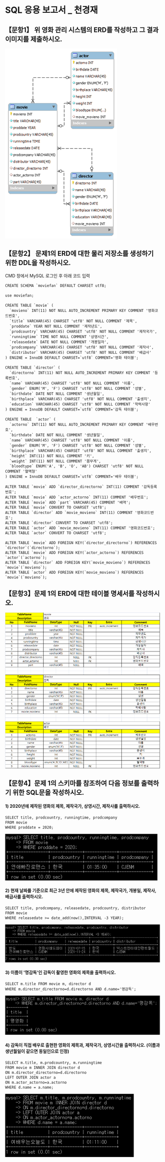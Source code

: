 # SQL 응용 보고서 _ 천경재

## 【문항1】 위 영화 관리 시스템의 ERD를 작성하고 그 결과 이미지를 제출하시오.
<img src="./img/영화 관리 시스템 ERD.png">

## 【문항2】 문제1의 ERD에 대한 물리 저장소를 생성하기 위한 DDL을 작성하시오.

CMD 창에서 MySQL 로그인 후 아래 코드 입력
```
CREATE SCHEMA `moviefan` DEFAULT CHARSET utf8;

use moviefan;

CREATE TABLE `movie` (
  `movieno` INT(11) NOT NULL AUTO_INCREMENT PRIMARY KEY COMMENT '영화코드번호',
  `title` VARCHAR(45) CHARSET 'utf8' NOT NULL COMMENT '제목',
  `proddate` YEAR NOT NULL COMMENT '제작년도',
  `prodcountry` VARCHAR(45) CHARSET 'utf8' NOT NULL COMMENT '제작국가',
  `runningtime` TIME NOT NULL COMMENT '상영시간',
  `releasedate` DATE NOT NULL COMMENT '개봉일자',
  `prodcompany` VARCHAR(45) CHARSET 'utf8' NOT NULL COMMENT '제작사',
  `distributor` VARCHAR(45) CHARSET 'utf8' NOT NULL COMMENT '배급사'
) ENGINE = InnoDB DEFAULT CHARSET=`utf8` COMMENT='영화 테이블';

CREATE TABLE `director` (
  `directorno` INT(11) NOT NULL AUTO_INCREMENT PRIMARY KEY COMMENT '등록번호',
  `name` VARCHAR(45) CHARSET 'utf8' NOT NULL COMMENT '이름',
  `gender` ENUM('M', 'F') CHARSET 'utf8' NOT NULL COMMENT '성별',
  `birthdate` DATE NOT NULL COMMENT '생년월일',
  `birthplace` VARCHAR(45) CHARSET 'utf8' NOT NULL COMMENT '출생지',
  `education` VARCHAR(45) CHARSET 'utf8' NOT NULL COMMENT '학력사항'
) ENGINE = InnoDB DEFAULT CHARSET=`utf8` COMMENT='감독 테이블';

CREATE TABLE  `actor` (
  `actorno` INT(11) NOT NULL AUTO_INCREMENT PRIMARY KEY COMMENT '배우번호',
  `birthdate` DATE NOT NULL COMMENT '생년월일',
  `name` VARCHAR(45) CHARSET 'utf8' NOT NULL COMMENT '이름',
  `gender` ENUM('M', 'F') CHARSET 'utf8' NOT NULL COMMENT '성별',
  `birthplace` VARCHAR(45) CHARSET 'utf8' NOT NULL COMMENT '출생지',
  `height` INT(11) NOT NULL COMMENT '키',
  `weight` INT(11) NOT NULL COMMENT '몸무게',
  `bloodtype` ENUM('A', 'B', 'O', 'AB') CHARSET 'utf8' NOT NULL COMMENT '혈액형'
) ENGINE = InnoDB DEFAULT CHARSET=`utf8` COMMENT='배우 테이블';

ALTER TABLE `movie` ADD `director_directorno` INT(11) COMMENT '감독등록번호';
ALTER TABLE `movie` ADD `actor_actorno` INT(11) COMMENT '배우번호';
ALTER TABLE `movie` ADD `part` VARCHAR(45) COMMENT '배역';
ALTER TABLE `movie` CONVERT TO CHARSET 'utf8';
ALTER TABLE `director` ADD `movie_movieno` INT(11) COMMENT '영화코드번호';
ALTER TABLE `director` CONVERT TO CHARSET 'utf8';
ALTER TABLE `actor` ADD `movie_movieno` INT(11) COMMENT '영화코드번호';
ALTER TABLE `actor` CONVERT TO CHARSET 'utf8';

ALTER TABLE `movie` ADD FOREIGN KEY(`director_directorno`) REFERENCES `director`(`directorno`);
ALTER TABLE `movie` ADD FOREIGN KEY(`actor_actorno`) REFERENCES `actor`(`actorno`);
ALTER TABLE `director` ADD FOREIGN KEY(`movie_movieno`) REFERENCES `movie`(`movieno`);
ALTER TABLE `actor` ADD FOREIGN KEY(`movie_movieno`) REFERENCES `movie`(`movieno`);
```

## 【문항3】문제 1의 ERD에 대한 테이블 명세서를 작성하시오.
<img src="./img/테이블%20명세서.png">

## 【문항4】문제 1의 스키마를 참조하여 다음 정보를 출력하기 위한 SQL문을 작성하시오.
#### 1) 2020년에 제작된 영화의 제목, 제작국가, 상영시간, 제작사를 출력하시오.
```
SELECT title, prodcountry, runningtime, prodcompany
FROM movie
WHERE proddate = 2020;
```
<img src="./img/a1.png">

#### 2) 현재 날짜를 기준으로 최근 3년 안에 제작된 영화의 제목, 제작국가, 개봉일, 제작사, 배급사를 출력하시오.
```
SELECT title, prodcompany, releasedate, prodcountry, distributor
FROM movie
WHERE releasedate >= date_add(now(),INTERVAL -3 YEAR);
```
<img src="./img/a2.png">

#### 3) 이름이 '명감독'인 감독이 촬영한 영화의 제목을 출력하시오.
```
SELECT m.title FROM movie m, director d
WHERE m.director_directorno=d.directorno AND d.name='명감독';
```
<img src="./img/a3.png">

#### 4) 감독이 직접 배우로 출현한 영화의 제목과, 제작국가, 상영시간을 출력하시오. (이름과 생년월일이 같으면 동일인으로 인정)
```
SELECT m.title, m.prodcountry, m.runningtime
FROM movie m INNER JOIN director d
ON m.director_directorno=d.directorno
LEFT OUTER JOIN actor a
ON m.actor_actorno=a.actorno
WHERE d.name = a.name;
```
<img src="./img/a4.png">